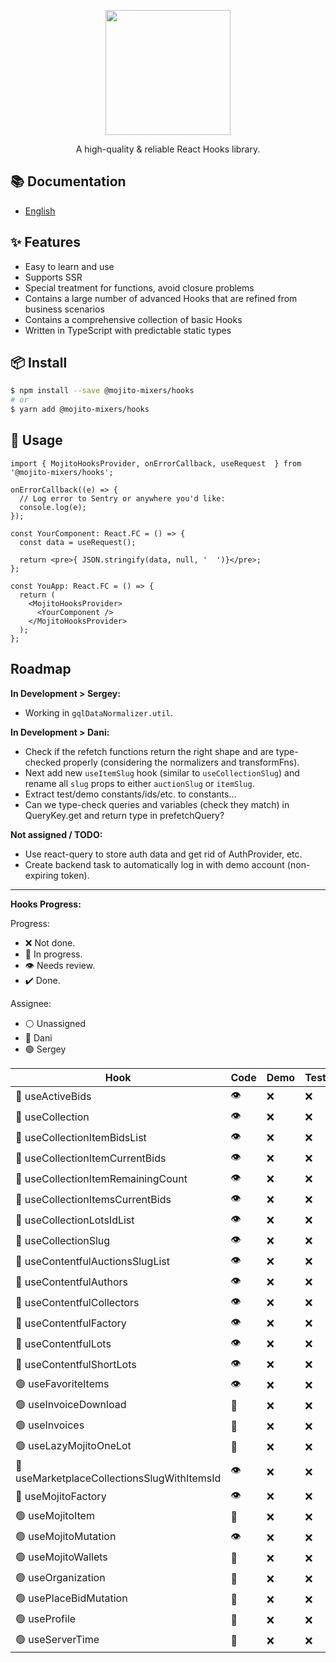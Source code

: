<p align="center">
  <a href="#">
    <img width="200" src="https://github.com/mojitoinc/mixers/blob/main/public/logo.svg">
  </a>
</p>

<div align="center">
A high-quality & reliable React Hooks library.
</div>

## 📚 Documentation

- [English]()

## ✨ Features

- Easy to learn and use
- Supports SSR
- Special treatment for functions, avoid closure problems
- Contains a large number of advanced Hooks that are refined from business scenarios
- Contains a comprehensive collection of basic Hooks
- Written in TypeScript with predictable static types

## 📦 Install

```bash
$ npm install --save @mojito-mixers/hooks
# or
$ yarn add @mojito-mixers/hooks
```

## 🔨 Usage

```TSX
import { MojitoHooksProvider, onErrorCallback, useRequest  } from '@mojito-mixers/hooks';

onErrorCallback((e) => {
  // Log error to Sentry or anywhere you'd like:
  console.log(e);
});

const YourComponent: React.FC = () => {
  const data = useRequest();

  return <pre>{ JSON.stringify(data, null, '  ')}</pre>;
};

const YouApp: React.FC = () => {
  return (
    <MojitoHooksProvider>
      <YourComponent />
    </MojitoHooksProvider>
  );
};
```

## Roadmap

**In Development > Sergey:**

- Working in `gqlDataNormalizer.util`.

**In Development > Dani:**

- Check if the refetch functions return the right shape and are type-checked properly (considering the normalizers and transformFns).
- Next add new `useItemSlug` hook (similar to `useCollectionSlug`) and rename all `slug` props to either `auctionSlug` or `itemSlug`.
- Extract test/demo constants/ids/etc. to constants...
- Can we type-check queries and variables (check they match) in QueryKey.get and return type in prefetchQuery?

**Not assigned / TODO:**

- Use react-query to store auth data and get rid of AuthProvider, etc.
- Create backend task to automatically log in with demo account (non-expiring token).

---

**Hooks Progress:**

Progress:

- ❌ Not done.
- 🔨 In progress.
- 👁️ Needs review.
- ✔️ Done.

Assignee:

- ⚪ Unassigned
- 🔵 Dani
- 🟢 Sergey

| Hook                                        | Code | Demo | Test | Docs |
| ------------------------------------------- | ---- | ---- | ---- | ---- |
| 🔵 useActiveBids                            | 👁️   | ❌   | ❌   | ❌   |
| 🔵 useCollection                            | 👁️   | ❌   | ❌   | ❌   |
| 🔵 useCollectionItemBidsList                | 👁️   | ❌   | ❌   | ❌   |
| 🔵 useCollectionItemCurrentBids             | 👁️   | ❌   | ❌   | ❌   |
| 🔵 useCollectionItemRemainingCount          | 👁️   | ❌   | ❌   | ❌   |
| 🔵 useCollectionItemsCurrentBids            | 👁️   | ❌   | ❌   | ❌   |
| 🔵 useCollectionLotsIdList                  | 👁️   | ❌   | ❌   | ❌   |
| 🔵 useCollectionSlug                        | 👁️   | ❌   | ❌   | ❌   |
| 🔵 useContentfulAuctionsSlugList            | 👁️   | ❌   | ❌   | ❌   |
| 🔵 useContentfulAuthors                     | 👁️   | ❌   | ❌   | ❌   |
| 🔵 useContentfulCollectors                  | 👁️   | ❌   | ❌   | ❌   |
| 🔵 useContentfulFactory                     | 👁️   | ❌   | ❌   | ❌   |
| 🔵 useContentfulLots                        | 👁️   | ❌   | ❌   | ❌   |
| 🔵 useContentfulShortLots                   | 👁️   | ❌   | ❌   | ❌   |
| 🟢 useFavoriteItems                         | 👁️   | ❌   | ❌   | ❌   |
| 🟢 useInvoiceDownload                       | 🔨   | ❌   | ❌   | ❌   |
| 🟢 useInvoices                              | 🔨   | ❌   | ❌   | ❌   |
| 🟢 useLazyMojitoOneLot                      | 🔨   | ❌   | ❌   | ❌   |
| 🔵 useMarketplaceCollectionsSlugWithItemsId | 👁️   | ❌   | ❌   | ❌   |
| 🔵 useMojitoFactory                         | 👁️   | ❌   | ❌   | ❌   |
| 🟢 useMojitoItem                            | 🔨   | ❌   | ❌   | ❌   |
| 🟢 useMojitoMutation                        | 👁️   | ❌   | ❌   | ❌   |
| 🟢 useMojitoWallets                         | 🔨   | ❌   | ❌   | ❌   |
| 🟢 useOrganization                          | 🔨   | ❌   | ❌   | ❌   |
| 🟢 usePlaceBidMutation                      | 🔨   | ❌   | ❌   | ❌   |
| 🟢 useProfile                               | 🔨   | ❌   | ❌   | ❌   |
| 🟢 useServerTime                            | 🔨   | ❌   | ❌   | ❌   |
